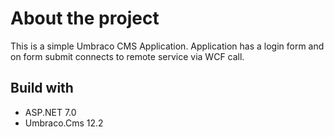 # About the project

This is a simple Umbraco CMS Application.
Application has a login form and on form submit connects to remote service via WCF call.

## Build with

- ASP.NET 7.0
- Umbraco.Cms 12.2
